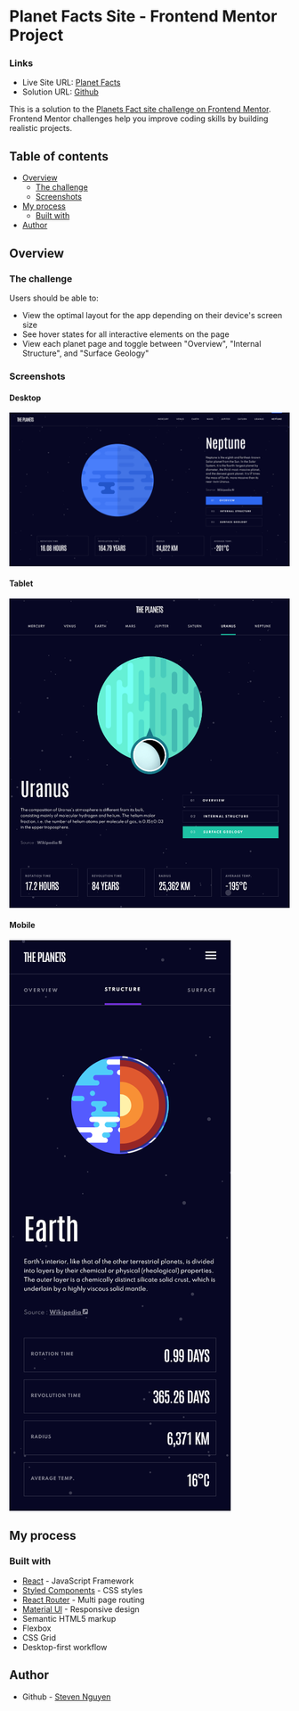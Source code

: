 # Planet Facts Site - Frontend Mentor Project

### Links

-   Live Site URL: [Planet Facts](https://lucid-einstein-f5da70.netlify.app/)
-   Solution URL: [Github](https://github.com/Euuphi/planet-facts)

This is a solution to the [Planets Fact site challenge on Frontend Mentor](https://www.frontendmentor.io/challenges/planets-fact-site-gazqN8w_f). Frontend Mentor challenges help you improve coding skills by building realistic projects.

## Table of contents

-   [Overview](#overview)
    -   [The challenge](#the-challenge)
    -   [Screenshots](#screenshots)
-   [My process](#my-process)
    -   [Built with](#built-with)
-   [Author](#author)

## Overview

### The challenge

Users should be able to:

-   View the optimal layout for the app depending on their device's screen size
-   See hover states for all interactive elements on the page
-   View each planet page and toggle between "Overview", "Internal Structure", and "Surface Geology"

### Screenshots

#### Desktop

![Desktop](./screenshots/desktop.png)

#### Tablet

![Tablet](./screenshots/tablet.png)

#### Mobile

![Mobile](./screenshots/mobile.png)

## My process

### Built with

-   [React](https://reactjs.org/) - JavaScript Framework
-   [Styled Components](https://styled-components.com/) - CSS styles
-   [React Router](https://reactrouter.com/) - Multi page routing
-   [Material UI](https://mui.com/) - Responsive design
-   Semantic HTML5 markup
-   Flexbox
-   CSS Grid
-   Desktop-first workflow

## Author

-   Github - [Steven Nguyen](https://github.com/Euuphi)
